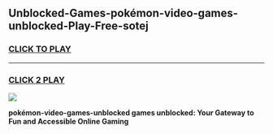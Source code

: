 
## Unblocked-Games-pokémon-video-games-unblocked-Play-Free-sotej
<h3>
<a href="https://premium76.site?title=pokémon-video-games-unblocked&ref=09A">CLICK TO PLAY</a></h3>
<hr>

<h3>
<a href="https://premium76.site?title=pokémon-video-games-unblocked&ref=09A">CLICK 2 PLAY</a>
  
</h3>

<a href="https://premium76.site?title=pokémon-video-games-unblocked&ref=09A"><img src="https://clearcache.store/games.png"></a>


**pokémon-video-games-unblocked games unblocked: Your Gateway to Fun and Accessible Online Gaming**
